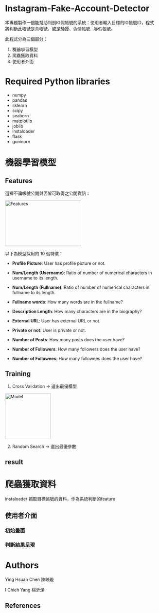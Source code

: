 # Instagram-Fake-Account-Detector

本專題製作一個能幫助判別IG假帳號的系統：使用者輸入目標的IG帳號ID，程式將判斷此帳號是真帳號，或是騷擾、色情帳號…等假帳號。

此程式分為三個部分：

1. 機器學習模型
2. 爬蟲獲取資料
3. 使用者介面

# Required Python libraries

* numpy
* pandas
* sklearn
* scipy
* seaborn
* matplotlib
* joblib
* instaloader
* flask
* gunicorn

# 機器學習模型

## Features

選擇不論帳號公開與否皆可取得之公開資訊：

<img src="https://i.imgur.com/SHae8rJ.jpg" width="250" height="150" alt="Features"/><br/>

以下為模型採用的 10 個特徵：

* **Profile Picture**: User has profile picture or not.

* **Num/Length (Username)**: Ratio of number of numerical characters in username to its length.

* **Num/Length (Fullname)**: Ratio of number of numerical characters in fullname to its length.

* **Fullname words**: How many words are in the fullname?

* **Description Length**: How many characters are in the biography?

* **External URL**: User has external URL or not.

* **Private or not**: User is private or not.

* **Number of Posts**: How many posts does the user have?

* **Number of Followers**: How many followers does the user have?

* **Number of Followees**: How many followees does the user have?

## Training

1. Cross Validation → 選出最優模型

  <img src="https://i.imgur.com/GUGUtcY.png" width="150" height="150" alt="Model"/><br/>

2. Random Search → 選出最優參數

## result

# 爬蟲獲取資料
instaloader 抓取目標帳號的資料，作為系統判斷的feature

## 使用者介面
### 初始畫面

### 判斷結果呈現

# Authors
Ying Hsuan Chen 陳映璇

I Chieh Yang 楊沂潔

## References
